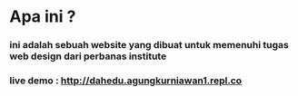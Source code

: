 # Apa ini ?
### ini adalah sebuah website yang dibuat untuk memenuhi tugas web design dari perbanas institute

### live demo : http://dahedu.agungkurniawan1.repl.co